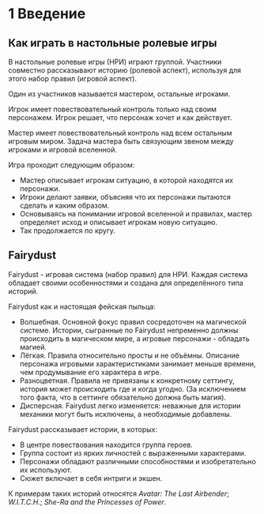 # 1 Введение

## Как играть в настольные ролевые игры

В настольные ролевые игры (НРИ) играют группой.
Участники совместно рассказывают историю (ролевой аспект), используя для этого набор правил (игровой аспект).

Один из участников называется мастером, остальные игроками.

Игрок имеет повествовательный контроль только над своим персонажем. Игрок решает, что персонаж хочет и как действует.

Мастер имеет повествовательный контроль над всем остальным игровым миром.
Задача мастера быть связующим звеном между игроками и игровой вселенной.

Игра проходит следующим образом:
- Мастер описывает игрокам ситуацию, в которой находятся их персонажи.
- Игроки делают заявки, объясняя что их персонажи пытаются сделать и каким образом.
- Основываясь на понимании игровой вселенной и правилах, мастер определяет исход и описывает игрокам новую ситуацию.
- Так продолжается по кругу.

## Fairydust

Fairydust - игровая система (набор правил) для НРИ.
Каждая система обладает своими особенностями и создана для определённого типа историй.

Fairydust как и настоящая фейская пыльца:
- Волшебная. Основной фокус правил сосредоточен на магической системе.
  Истории, сыгранные по Fairydust непременно должны происходить в магическом мире,
  а игровые персонажи - обладать магией.
- Лёгкая. Правила относительно просты и не объёмны.
  Описание персонажа игровыми характеристиками занимает меньше времени,
  чем продумывание его характера в игре.
- Разноцветная. Правила не привязаны к конкретному сеттингу, история может происходить где и когда угодно.
  (За исключением того факта, что в сеттинге обязательно должна быть магия).
- Дисперсная. Fairydust легко изменяется: неважные для истории механики могут быть исключены,
  а необходимые добавлены.

Fairydust рассказывает истории, в которых:
- В центре повествования находится группа героев.
- Группа состоит из ярких личностей с выраженными характерами.
- Персонажи обладают различными способностями и изобретательно их используют.
- Сюжет включает в себя интриги и экшен.

К примерам таких историй относятся _Avatar: The Last Airbender_; _W.I.T.C.H._; _She-Ra and the Princesses of Power_.